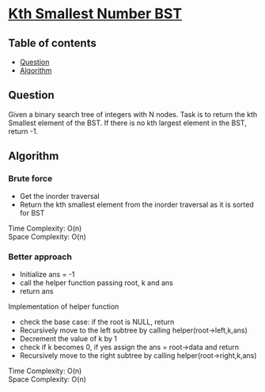# [Kth Smallest Number BST](https://www.codingninjas.com/studio/problems/kth-smallest-node-in-bst_8230751?challengeSlug=striver-sde-challenge&leftPanelTab=0)

## Table of contents

- [Question](#question)
- [Algorithm](#algorithm)

## Question
Given a binary search tree of integers with N nodes. Task is to return the kth Smallest element of the BST. If there is no kth largest element in the BST, return -1.

## Algorithm

### Brute force
- Get the inorder traversal
- Return the kth smallest element from the inorder traversal as it is sorted for BST

Time Complexity: O(n)</br>
Space Complexity: O(n)

### Better approach
- Initialize ans = -1
- call the helper function passing root, k and ans
- return ans

Implementation of helper function
- check the base case: if the root is NULL, return
- Recursively move to the left subtree by calling helper(root->left,k,ans)
- Decrement the value of k by 1
- check if k becomes 0, if yes assign the ans = root->data and return
- Recursively move to the right subtree by calling helper(root->right,k,ans)

Time Complexity: O(n)</br>
Space Complexity: O(n)
